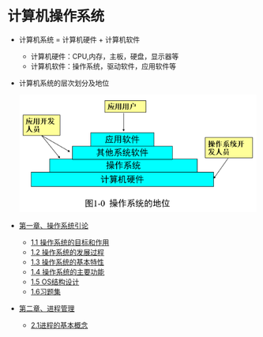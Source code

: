 # 计算机操作系统

* 计算机系统 = 计算机硬件 + 计算机软件
     * 计算机硬件：CPU,内存，主板，硬盘，显示器等
     * 计算机软件：操作系统，驱动软件，应用软件等 
* 计算机系统的层次划分及地位
   
   <div align="center"><img src="./img/操作系统的地位.png"/></div>

* [第一章、操作系统引论](./第一章、操作系统引论)
    * [1.1 操作系统的目标和作用](./第一章、操作系统引论/1.1操作系统的目标和作用.md)
    * [1.2 操作系统的发展过程](./第一章、操作系统引论/1.2操作系统的发展过程.md)
    * [1.3 操作系统的基本特性](./第一章、操作系统引论/1.3操作系统的基本特性.md)
    * [1.4 操作系统的主要功能](./第一章、操作系统引论/1.4操作系统的主要功能.md)
    * [1.5 OS结构设计](./第一章、操作系统引论/1.5OS结构设计.md)
    * [1.6习题集](./第一章、操作系统引论/1.6习题集.md)
* [第二章、进程管理](./第二章、进程管理)
    * [2.1进程的基本概念](./第二章、进程管理/2.1进程的基本概念.md)

